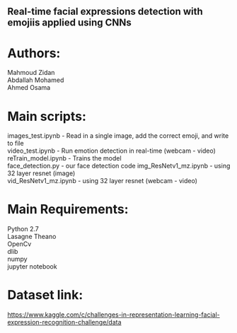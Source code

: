 ## Real-time facial expressions detection with emojiis applied using CNNs

# Authors:

Mahmoud Zidan	
Abdallah Mohamed	
Ahmed Osama	

# Main scripts: 

images_test.ipynb - Read in a single image, add the correct emoji, and write to file	
video_test.ipynb - Run emotion detection in real-time (webcam - video)	
reTrain_model.ipynb - Trains the model	
face_detection.py - our face detection code	
img_ResNetv1_mz.ipynb - using 32 layer resnet (image)	
vid_ResNetv1_mz.ipynb - using 32 layer resnet (webcam - video)	

# Main Requirements:
Python 2.7	
Lasagne	
Theano	
OpenCv	
dlib	
numpy	
jupyter notebook	

# Dataset link:	
https://www.kaggle.com/c/challenges-in-representation-learning-facial-expression-recognition-challenge/data
